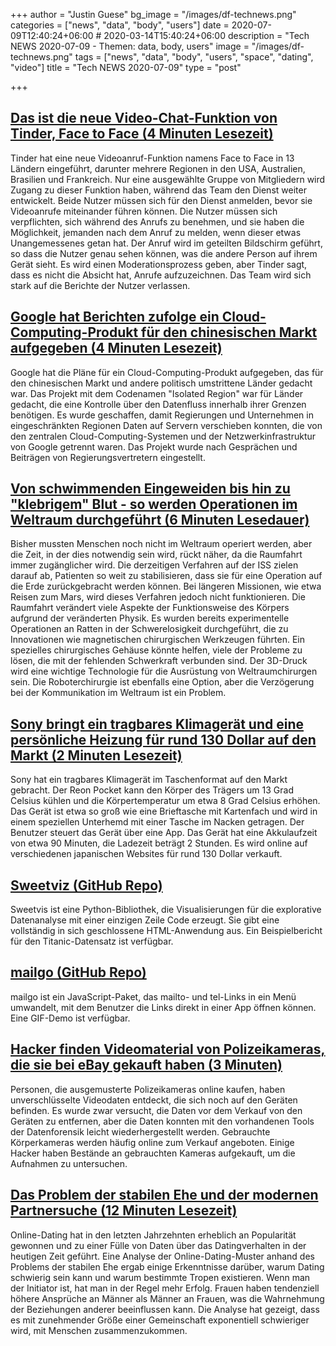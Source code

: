 +++
author = "Justin Guese"
bg_image = "/images/df-technews.png"
categories = ["news", "data", "body", "users"]
date = 2020-07-09T12:40:24+06:00 # 2020-03-14T15:40:24+06:00
description = "Tech NEWS 2020-07-09 - Themen: data, body, users"
image = "/images/df-technews.png"
tags = ["news", "data", "body", "users", "space", "dating", "video"]
title = "Tech NEWS 2020-07-09"
type = "post"

+++

## [Das ist die neue Video-Chat-Funktion von Tinder, Face to Face (4 Minuten Lesezeit)](https://www.theverge.com/2020/7/8/21316317/tinder-face-to-face-rollout-video-calls?scrolla=5eb6d68b7fedc32c19ef33b4/1/0100017333100c42-4e6123d8-357d-4356-9a08-46361ec440f2-000000/mS6GdBSBiDbaO0NlcyKf47mSKEdrlPh5h1XIy5GInzI=149)

 Tinder hat eine neue Videoanruf-Funktion namens Face to Face in 13 Ländern eingeführt, darunter mehrere Regionen in den USA, Australien, Brasilien und Frankreich. Nur eine ausgewählte Gruppe von Mitgliedern wird Zugang zu dieser Funktion haben, während das Team den Dienst weiter entwickelt. Beide Nutzer müssen sich für den Dienst anmelden, bevor sie Videoanrufe miteinander führen können. Die Nutzer müssen sich verpflichten, sich während des Anrufs zu benehmen, und sie haben die Möglichkeit, jemanden nach dem Anruf zu melden, wenn dieser etwas Unangemessenes getan hat. Der Anruf wird im geteilten Bildschirm geführt, so dass die Nutzer genau sehen können, was die andere Person auf ihrem Gerät sieht. Es wird einen Moderationsprozess geben, aber Tinder sagt, dass es nicht die Absicht hat, Anrufe aufzuzeichnen. Das Team wird sich stark auf die Berichte der Nutzer verlassen.

## [Google hat Berichten zufolge ein Cloud-Computing-Produkt für den chinesischen Markt aufgegeben (4 Minuten Lesezeit)](https://www.theverge.com/2020/7/8/21317704/google-china-cloud-product-canceled-isolated-region-data-privacy?scrolla=5eb6d68b7fedc32c19ef33b4/1/0100017333100c42-4e6123d8-357d-4356-9a08-46361ec440f2-000000/h9tbgLgat5_ZgP53SCNagW5DvvdIanA_8FLUc04AFds=149)

 Google hat die Pläne für ein Cloud-Computing-Produkt aufgegeben, das für den chinesischen Markt und andere politisch umstrittene Länder gedacht war. Das Projekt mit dem Codenamen "Isolated Region" war für Länder gedacht, die eine Kontrolle über den Datenfluss innerhalb ihrer Grenzen benötigen. Es wurde geschaffen, damit Regierungen und Unternehmen in eingeschränkten Regionen Daten auf Servern verschieben konnten, die von den zentralen Cloud-Computing-Systemen und der Netzwerkinfrastruktur von Google getrennt waren. Das Projekt wurde nach Gesprächen und Beiträgen von Regierungsvertretern eingestellt.

## [Von schwimmenden Eingeweiden bis hin zu "klebrigem" Blut - so werden Operationen im Weltraum durchgeführt (6 Minuten Lesedauer)](https://phys.org/news/2020-07-guts-sticky-blood-surgery-space.html/1/0100017333100c42-4e6123d8-357d-4356-9a08-46361ec440f2-000000/Rs3wk0HI4o_KAQL8NV5vi4Cct091ryEq4ZxK8yxhKWA=149)

 Bisher mussten Menschen noch nicht im Weltraum operiert werden, aber die Zeit, in der dies notwendig sein wird, rückt näher, da die Raumfahrt immer zugänglicher wird. Die derzeitigen Verfahren auf der ISS zielen darauf ab, Patienten so weit zu stabilisieren, dass sie für eine Operation auf die Erde zurückgebracht werden können. Bei längeren Missionen, wie etwa Reisen zum Mars, wird dieses Verfahren jedoch nicht funktionieren. Die Raumfahrt verändert viele Aspekte der Funktionsweise des Körpers aufgrund der veränderten Physik. Es wurden bereits experimentelle Operationen an Ratten in der Schwerelosigkeit durchgeführt, die zu Innovationen wie magnetischen chirurgischen Werkzeugen führten. Ein spezielles chirurgisches Gehäuse könnte helfen, viele der Probleme zu lösen, die mit der fehlenden Schwerkraft verbunden sind. Der 3D-Druck wird eine wichtige Technologie für die Ausrüstung von Weltraumchirurgen sein. Die Roboterchirurgie ist ebenfalls eine Option, aber die Verzögerung bei der Kommunikation im Weltraum ist ein Problem.

## [Sony bringt ein tragbares Klimagerät und eine persönliche Heizung für rund 130 Dollar auf den Markt (2 Minuten Lesezeit)](https://interestingengineering.com/sony-launches-wearable-air-conditioner-personal-heater-for-roughly-130/1/0100017333100c42-4e6123d8-357d-4356-9a08-46361ec440f2-000000/hi_IwSua019LgB0FxC_xlid8a0arj0mVAmB_UuxU6jE=149)

 Sony hat ein tragbares Klimagerät im Taschenformat auf den Markt gebracht. Der Reon Pocket kann den Körper des Trägers um 13 Grad Celsius kühlen und die Körpertemperatur um etwa 8 Grad Celsius erhöhen. Das Gerät ist etwa so groß wie eine Brieftasche mit Kartenfach und wird in einem speziellen Unterhemd mit einer Tasche im Nacken getragen. Der Benutzer steuert das Gerät über eine App. Das Gerät hat eine Akkulaufzeit von etwa 90 Minuten, die Ladezeit beträgt 2 Stunden. Es wird online auf verschiedenen japanischen Websites für rund 130 Dollar verkauft.

## [Sweetviz (GitHub Repo)](https://github.com/fbdesignpro/sweetviz/1/0100017333100c42-4e6123d8-357d-4356-9a08-46361ec440f2-000000/x9E4ssh9twT1k8wtbp06CPQrw2Wl_8Yj2mblvL3v-AI=149)

 Sweetvis ist eine Python-Bibliothek, die Visualisierungen für die explorative Datenanalyse mit einer einzigen Zeile Code erzeugt. Sie gibt eine vollständig in sich geschlossene HTML-Anwendung aus. Ein Beispielbericht für den Titanic-Datensatz ist verfügbar.

## [mailgo (GitHub Repo)](https://github.com/manzinello/mailgo/1/0100017333100c42-4e6123d8-357d-4356-9a08-46361ec440f2-000000/Vd96j53d3yx2iPzPIgeFz3627B-_qKgrImKRo9ZkQ-M=149)

 mailgo ist ein JavaScript-Paket, das mailto- und tel-Links in ein Menü umwandelt, mit dem Benutzer die Links direkt in einer App öffnen können. Eine GIF-Demo ist verfügbar.

## [Hacker finden Videomaterial von Polizeikameras, die sie bei eBay gekauft haben (3 Minuten)](https://www.vice.com/en_us/article/8895ek/hackers-are-finding-footage-on-police-body-cams-they-bought-on-ebay/1/0100017333100c42-4e6123d8-357d-4356-9a08-46361ec440f2-000000/O9zt4Zmt6VJ5lRjexnsNELtayHDyimqpkg5p6PuFRHo=149)

 Personen, die ausgemusterte Polizeikameras online kaufen, haben unverschlüsselte Videodaten entdeckt, die sich noch auf den Geräten befinden. Es wurde zwar versucht, die Daten vor dem Verkauf von den Geräten zu entfernen, aber die Daten konnten mit den vorhandenen Tools der Datenforensik leicht wiederhergestellt werden. Gebrauchte Körperkameras werden häufig online zum Verkauf angeboten. Einige Hacker haben Bestände an gebrauchten Kameras aufgekauft, um die Aufnahmen zu untersuchen.

## [Das Problem der stabilen Ehe und der modernen Partnersuche (12 Minuten Lesezeit)](https://www.arvarik.com/the-stable-marriage-problem-and-modern-dating/1/0100017333100c42-4e6123d8-357d-4356-9a08-46361ec440f2-000000/ha4i4XbapayKWScUko-kT1jjhXaBf9d31pNwpi1vc7Q=149)

 Online-Dating hat in den letzten Jahrzehnten erheblich an Popularität gewonnen und zu einer Fülle von Daten über das Datingverhalten in der heutigen Zeit geführt. Eine Analyse der Online-Dating-Muster anhand des Problems der stabilen Ehe ergab einige Erkenntnisse darüber, warum Dating schwierig sein kann und warum bestimmte Tropen existieren. Wenn man der Initiator ist, hat man in der Regel mehr Erfolg. Frauen haben tendenziell höhere Ansprüche an Männer als Männer an Frauen, was die Wahrnehmung der Beziehungen anderer beeinflussen kann. Die Analyse hat gezeigt, dass es mit zunehmender Größe einer Gemeinschaft exponentiell schwieriger wird, mit Menschen zusammenzukommen.

